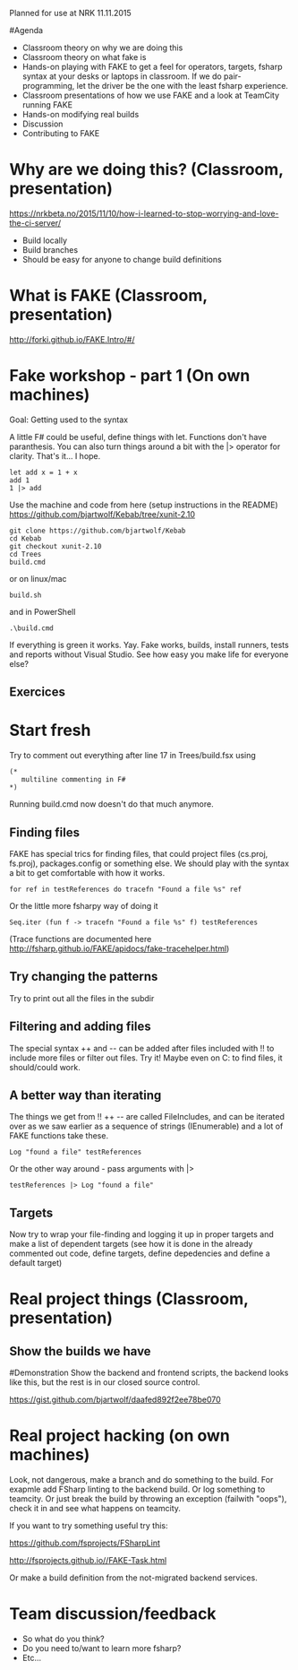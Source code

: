 Planned for use at NRK 11.11.2015

#Agenda
- Classroom theory on why we are doing this
- Classroom theory on what fake is
- Hands-on playing with FAKE to get a feel for operators, targets, fsharp syntax at your desks or laptops in classroom. If we do pair-programming, let the driver be the one with the least fsharp experience.
- Classroom presentations of how we use FAKE and a look at TeamCity running FAKE
- Hands-on modifying real builds
- Discussion
- Contributing to FAKE

# Why are we doing this? (Classroom, presentation)
https://nrkbeta.no/2015/11/10/how-i-learned-to-stop-worrying-and-love-the-ci-server/
- Build locally
- Build branches
- Should be easy for anyone to change build definitions

# What is FAKE (Classroom, presentation)
http://forki.github.io/FAKE.Intro/#/

# Fake workshop - part 1 (On own machines)
Goal: Getting used to the syntax

A little F# could be useful, define things with let. 
Functions don't have paranthesis. 
You can also turn things around a bit with the |> operator for clarity.
That's it... I hope.
```
let add x = 1 + x
add 1
1 |> add
```

Use the machine and code from here (setup instructions in the README)
https://github.com/bjartwolf/Kebab/tree/xunit-2.10

```
git clone https://github.com/bjartwolf/Kebab
cd Kebab
git checkout xunit-2.10
cd Trees
build.cmd 
```
or on linux/mac
```
build.sh
```
and in PowerShell
```
.\build.cmd
```


If everything is green it works. Yay. Fake works, builds, install runners, tests and reports without Visual Studio. See how easy you make life for everyone else?

## Exercices
# Start fresh
Try to comment out everything after line 17 in Trees/build.fsx using 
``` 
(* 
   multiline commenting in F# 
*)
```

Running build.cmd now doesn't do that much anymore.

## Finding files 
FAKE has special trics for finding files, that could project files (cs.proj, fs.proj), packages.config or something else. 
We should play with the syntax a bit to get comfortable with how it works.
```
for ref in testReferences do tracefn "Found a file %s" ref
```

Or the little more fsharpy way of doing it
```
Seq.iter (fun f -> tracefn "Found a file %s" f) testReferences 
```

(Trace functions are documented here http://fsharp.github.io/FAKE/apidocs/fake-tracehelper.html)

## Try changing the patterns
Try to print out all the files in the subdir

## Filtering and adding files
The special syntax ++ and -- can be added after files included with !!
to include more files or filter out files. Try it! Maybe even on C: to find files, it should/could work.

## A better way than iterating
The things we get from !! ++ -- are called FileIncludes, and can be iterated over as we saw earlier as a sequence of strings (IEnumerable<string>) and a lot of FAKE functions take these.

```
Log "found a file" testReferences 
```
Or the other way around - pass arguments with |>
```
testReferences |> Log "found a file"
```

## Targets
Now try to wrap your file-finding and logging  it up in proper targets and make a list of dependent targets (see how it is done in the already commented out code, define targets, define depedencies and define a default target)

# Real project things (Classroom, presentation)
## Show the builds we have
#Demonstration 
Show the backend and frontend scripts, the backend looks like this, but the rest is in our closed source control.

https://gist.github.com/bjartwolf/daafed892f2ee78be070

# Real project hacking (on own machines)
Look, not dangerous, make a branch and do something to the build. For exapmle add FSharp linting to the backend build.
Or log something to teamcity. Or just break the build by throwing an exception (failwith "oops"), check it in and see what happens on teamcity.

If you want to try something useful try this:

https://github.com/fsprojects/FSharpLint

http://fsprojects.github.io//FAKE-Task.html

Or make a build definition from the not-migrated backend services.


# Team discussion/feedback
- So what do you think?
- Do you need to/want to learn more fsharp?
- Etc...






